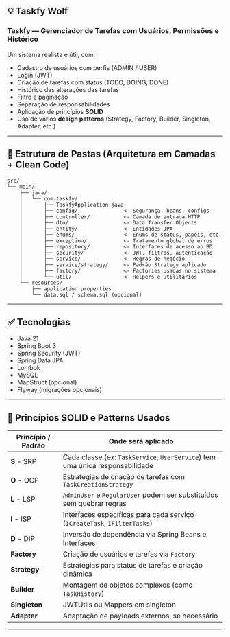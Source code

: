 

## 💡 Taskfy Wolf

### Taskfy — Gerenciador de Tarefas com Usuários, Permissões e Histórico

Um sistema realista e útil, com:

* Cadastro de usuários com perfis (ADMIN / USER)
* Login (JWT)
* Criação de tarefas com status (TODO, DOING, DONE)
* Histórico das alterações das tarefas
* Filtro e paginação
* Separação de responsabilidades
* Aplicação de princípios **SOLID**
* Uso de vários **design patterns** (Strategy, Factory, Builder, Singleton, Adapter, etc.)

---

## 📁 Estrutura de Pastas (Arquitetura em Camadas + Clean Code)

```text
src/
└── main/
    ├── java/
    │   └── com.taskfy/
    │       ├── TaskfyApplication.java
    │       ├── config/               <- Segurança, beans, configs
    │       ├── controller/           <- Camada de entrada HTTP
    │       ├── dto/                  <- Data Transfer Objects
    │       ├── entity/               <- Entidades JPA
    │       ├── enums/                <- Enums de status, papéis, etc.
    │       ├── exception/            <- Tratamento global de erros
    │       ├── repository/           <- Interfaces de acesso ao BD
    │       ├── security/             <- JWT, filtros, autenticação
    │       ├── service/              <- Regras de negócio
    │       ├── service/strategy/     <- Padrão Strategy aplicado
    │       ├── factory/              <- Factories usadas no sistema
    │       └── util/                 <- Helpers e utilitários
    └── resources/
        ├── application.properties
        └── data.sql / schema.sql (opcional)
```

---

## ✅ Tecnologias

* Java 21
* Spring Boot 3
* Spring Security (JWT)
* Spring Data JPA
* Lombok
* MySQL
* MapStruct (opcional)
* Flyway (migrações opcionais)

---

## 🧠 Princípios SOLID e Patterns Usados

| Princípio / Padrão | Onde será aplicado                                                            |
| ------------------ | ----------------------------------------------------------------------------- |
| **S** - SRP        | Cada classe (ex: `TaskService`, `UserService`) tem uma única responsabilidade |
| **O** - OCP        | Estratégias de criação de tarefas com `TaskCreationStrategy`                  |
| **L** - LSP        | `AdminUser` e `RegularUser` podem ser substituídos sem quebrar regras         |
| **I** - ISP        | Interfaces específicas para cada serviço (`ICreateTask`, `IFilterTasks`)      |
| **D** - DIP        | Inversão de dependência via Spring Beans e Interfaces                         |
| **Factory**        | Criação de usuários e tarefas via `Factory`                                   |
| **Strategy**       | Estratégias para status de tarefas e criação dinâmica                         |
| **Builder**        | Montagem de objetos complexos (como `TaskHistory`)                            |
| **Singleton**      | JWTUtils ou Mappers em singleton                                              |
| **Adapter**        | Adaptação de payloads externos, se necessário                                 |

---





